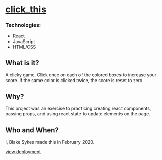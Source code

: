 # [click_this](https://click-this-psych0sykes.herokuapp.com/)
### Technologies:
 - React
 - JavaScript
 - HTML/CSS

## What is it?
A clicky game. Click once on each of the colored boxes to increase your score. If the same color is clicked twice, the score is reset to zero.

## Why?
This project was an exercise to practicing creating react components, passing props, and using react state to update elements on the page.

## Who and When?
I, Blake Sykes made this in February 2020. 

[view deployment](https://click-this-psych0sykes.herokuapp.com/)
